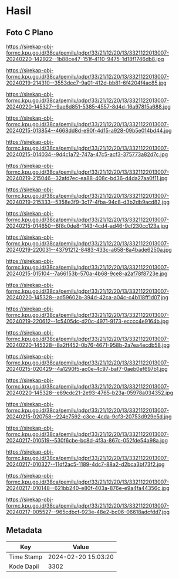# Hasil

## Foto C Plano

https://sirekap-obj-formc.kpu.go.id/38ca/pemilu/pdpr/33/21/12/20/13/3321122013007-20240220-142922--1b88ce47-151f-4110-9475-1d18f1746db8.jpg

https://sirekap-obj-formc.kpu.go.id/38ca/pemilu/pdpr/33/21/12/20/13/3321122013007-20240219-214310--3553dec7-9a01-412d-bb81-6f4204f4ac85.jpg

https://sirekap-obj-formc.kpu.go.id/38ca/pemilu/pdpr/33/21/12/20/13/3321122013007-20240220-145327--9ae6d851-5385-4557-8d4d-16a978f5a688.jpg

https://sirekap-obj-formc.kpu.go.id/38ca/pemilu/pdpr/33/21/12/20/13/3321122013007-20240215-013854--4668dd8d-e90f-4d15-a928-09b5e014bd44.jpg

https://sirekap-obj-formc.kpu.go.id/38ca/pemilu/pdpr/33/21/12/20/13/3321122013007-20240215-014034--9d4c1a72-747a-47c5-acf3-375773a82d7c.jpg

https://sirekap-obj-formc.kpu.go.id/38ca/pemilu/pdpr/33/21/12/20/13/3321122013007-20240219-215046--32afd7ec-ea88-408c-bd36-d4da27aa0f11.jpg

https://sirekap-obj-formc.kpu.go.id/38ca/pemilu/pdpr/33/21/12/20/13/3321122013007-20240219-215333--5358e3f9-3c17-4fba-94c8-d3b2db9acd82.jpg

https://sirekap-obj-formc.kpu.go.id/38ca/pemilu/pdpr/33/21/12/20/13/3321122013007-20240215-014650--6f8c0de8-1143-4cd4-ad46-9cf230cc123a.jpg

https://sirekap-obj-formc.kpu.go.id/38ca/pemilu/pdpr/33/21/12/20/13/3321122013007-20240219-220031--43791212-8483-433c-a658-8a4bade6250a.jpg

https://sirekap-obj-formc.kpu.go.id/38ca/pemilu/pdpr/33/21/12/20/13/3321122013007-20240215-015104--7a66153b-570a-4b68-9ce8-a2af78f8723e.jpg

https://sirekap-obj-formc.kpu.go.id/38ca/pemilu/pdpr/33/21/12/20/13/3321122013007-20240220-145328--ad59602b-394d-42ca-a04c-c4b118ff1d07.jpg

https://sirekap-obj-formc.kpu.go.id/38ca/pemilu/pdpr/33/21/12/20/13/3321122013007-20240219-220612--1c5405dc-d20c-4971-9173-ecccc4e9164b.jpg

https://sirekap-obj-formc.kpu.go.id/38ca/pemilu/pdpr/33/21/12/20/13/3321122013007-20240220-145328--8a2ff452-0b76-4671-958b-2a7ea4ecdb58.jpg

https://sirekap-obj-formc.kpu.go.id/38ca/pemilu/pdpr/33/21/12/20/13/3321122013007-20240215-020429--4a1290f5-ac0e-4c97-baf7-0aeb0ef697b1.jpg

https://sirekap-obj-formc.kpu.go.id/38ca/pemilu/pdpr/33/21/12/20/13/3321122013007-20240220-145328--e69cdc21-2e93-4765-b23a-05978a034352.jpg

https://sirekap-obj-formc.kpu.go.id/38ca/pemilu/pdpr/33/21/12/20/13/3321122013007-20240215-020758--224e7592-c3ce-4cda-9cf3-20753d929e5d.jpg

https://sirekap-obj-formc.kpu.go.id/38ca/pemilu/pdpr/33/21/12/20/13/3321122013007-20240217-010519--530f6cbe-bc8d-4f3a-867c-052fde54a98a.jpg

https://sirekap-obj-formc.kpu.go.id/38ca/pemilu/pdpr/33/21/12/20/13/3321122013007-20240217-010327--11df2ac5-1189-4dc7-88a2-d2bca3bf73f2.jpg

https://sirekap-obj-formc.kpu.go.id/38ca/pemilu/pdpr/33/21/12/20/13/3321122013007-20240217-010148--621bb240-e80f-403a-876e-e9a4fa44356c.jpg

https://sirekap-obj-formc.kpu.go.id/38ca/pemilu/pdpr/33/21/12/20/13/3321122013007-20240217-005527--965cdbcf-923e-48e2-bc06-06618adcfdd7.jpg


## Metadata

| Key        | Value               |
| ---------- | ------------------- |
| Time Stamp | 2024-02-20 15:03:20 |
| Kode Dapil | 3302                |



